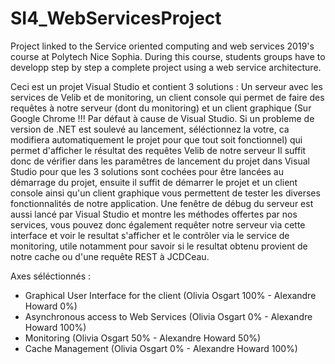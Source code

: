 # SI4_WebServicesProject
Project linked to the Service oriented computing and web services 2019's course at Polytech Nice Sophia. During this course, students groups have to developp step by step a complete project using a web service architecture.

Ceci est un projet Visual Studio et contient 3 solutions : Un serveur avec les services de Velib et de monitoring, un client console qui permet de faire des requêtes à notre serveur (dont du monitoring) et un client graphique (Sur Google Chrome !!! Par défaut à cause de Visual Studio. Si un probleme de version de .NET est soulevé au lancement, séléctionnez la votre, ca modifiera automatiquement le projet pour que tout soit fonctionnel) qui permet d'afficher le résultat des requêtes Velib de notre serveur
Il suffit donc de vérifier dans les paramêtres de lancement du projet dans Visual Studio pour que les 3 solutions sont cochées pour être lancées au démarrage du projet, ensuite il suffit de démarrer le projet et un client console ainsi qu'un client graphique vous permettent de tester les diverses fonctionnalités de notre application. Une fenêtre de débug du serveur est aussi lancé par Visual Studio et montre les méthodes offertes par nos services, vous pouvez donc également requêter notre serveur via cette interface et voir le resultat s'afficher et le contrôler via le service de monitoring, utile notamment pour savoir si le resultat obtenu provient de notre cache ou d'une requête REST à JCDCeau.

Axes séléctionnés :
 - Graphical User Interface for the client (Olivia Osgart 100% - Alexandre Howard 0%)
 - Asynchronous access to Web Services (Olivia Osgart 0% - Alexandre Howard 100%)
 - Monitoring (Olivia Osgart 50% - Alexandre Howard 50%)
 - Cache Management (Olivia Osgart 0% - Alexandre Howard 100%)
